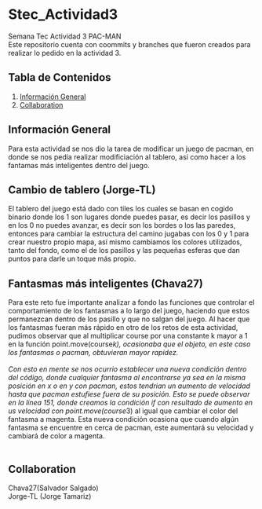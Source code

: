 # Stec_Actividad3
Semana Tec Actividad 3 PAC-MAN
</br>
Este repositorio cuenta con coommits y branches que fueron creados para realizar lo pedido en la actividad 3.

## Tabla de Contenidos
1. [Información General](#general-info)
2. [Collaboration](#collaboration)

## Información General
Para esta actividad se nos dio la tarea de modificar un juego de pacman, en donde se nos pedía realizar modificiación al tablero, así como hacer a los fantamas más inteligentes dentro del juego.


## Cambio de tablero (Jorge-TL)
El tablero del juego está dado con tiles los cuales se basan en cogido binario donde los 1 son lugares donde puedes pasar, es decir los pasillos y en los 0 no puedes avanzar, es decir son los bordes o los las paredes, entonces para cambiar la estructura del camino jugabas con los 0 y 1 para crear nuestro propio mapa, así mismo cambiamos los colores utilizados, tanto del fondo, como el de los pasillos y las pequeñas esferas que dan puntos para darle un toque más propio.

## Fantasmas más inteligentes (Chava27)
Para este reto fue importante analizar a fondo las funciones que controlar el comportamiento de los fantasmas a lo largo del juego, haciendo que estos permanezcan dentro de los pasillo y que no salgan del juego. Al hacer que los fantasmas fueran más rápido
en otro de los retos de esta actividad, pudimos observar que al multiplicar course por una constante k mayor a 1 en la función point.move(course*k), ocasionaba que el objeto, en este caso los fantasmas o pacman, obtuvieran mayor rapidez. 
</br>
</br>
Con esto en mente se nos ocurrio establecer una nueva condición dentro del código, donde cualquier fantasma al encontrarse ya sea en la misma posición en x o en y con pacman, estos tendrian un aumento de velocidad hasta que pacman estufiese fuera de su posición. Esto se puede observar en la línea 151, donde creamos la condición if con resultado de aumento en us velocidad con point.move(course*3) al igual que cambiar el color del fantasma a magenta. Esta nueva condición ocasiona que cuando algún fantasma se encuentre en cerca de pacman, este aumentará su velocidad y cambiará de color a magenta.
</br>
</br>

## Collaboration 
Chava27(Salvador Salgado)
</br>
Jorge-TL (Jorge Tamariz)
